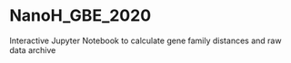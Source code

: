 # NanoH_GBE_2020
Interactive Jupyter Notebook to calculate gene family distances and raw data archive
